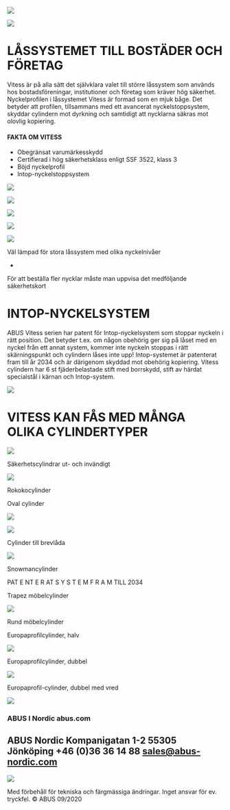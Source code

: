 ![](_page_0_Picture_0.jpeg)

![](_page_1_Picture_0.jpeg)

# LÅSSYSTEMET TILL BOSTÄDER OCH FÖRETAG

Vitess är på alla sätt det självklara valet till större låssystem som används hos bostadsföreningar, institutioner och företag som kräver hög säkerhet. Nyckelprofilen i låssystemet Vitess är formad som en mjuk båge. Det betyder att profilen, tillsammans med ett avancerat nyckelstoppsystem, skyddar cylindern mot dyrkning och samtidigt att nycklarna säkras mot olovlig kopiering.

#### FAKTA OM VITESS

- Obegränsat varumärkesskydd
- Certifierad i hög säkerhetsklass enligt SSF 3522, klass 3
- Böjd nyckelprofil
- Intop-nyckelstoppsystem

![](_page_1_Picture_8.jpeg)

![](_page_1_Picture_9.jpeg)

![](_page_1_Picture_10.jpeg)

![](_page_1_Picture_11.jpeg)

![](_page_1_Picture_12.jpeg)

Väl lämpad för stora låssystem med olika nyckelnivåer

- 
För att beställa fler nycklar måste man uppvisa det medföljande säkerhetskort

# INTOP-NYCKELSYSTEM

ABUS Vitess serien har patent för Intop-nyckelsystem som stoppar nyckeln i rätt position. Det betyder t.ex. om någon obehörig ger sig på låset med en nyckel från ett annat system, kommer inte nyckeln stoppas i rätt skärningspunkt och cylindern låses inte upp! Intop-systemet är patenterat fram till år 2034 och är därigenom skyddad mot obehörig kopiering. Vitess cylindern har 6 st fjäderbelastade stift med borrskydd, stift av härdat specialstål i kärnan och Intop-system.

![](_page_2_Picture_2.jpeg)

# VITESS KAN FÅS MED MÅNGA OLIKA CYLINDERTYPER

![](_page_2_Picture_4.jpeg)

Säkerhetscylindrar ut- och invändigt

![](_page_2_Picture_6.jpeg)

Rokokocylinder

Oval cylinder

![](_page_2_Picture_9.jpeg)

![](_page_2_Picture_10.jpeg)

Cylinder till brevlåda

![](_page_2_Picture_11.jpeg)

Snowmancylinder

PAT E NT E R AT S Y S T E M F R A M TILL 2034

Trapez möbelcylinder

![](_page_2_Picture_15.jpeg)

Rund möbelcylinder

Europaprofilcylinder, halv

![](_page_2_Picture_17.jpeg)

Europaprofilcylinder, dubbel

![](_page_2_Picture_19.jpeg)

Europaprofil-cylinder, dubbel med vred

![](_page_2_Picture_21.jpeg)

### **ABUS** l Nordic **abus.com**

## ABUS Nordic Kompanigatan 1-2 55305 Jönköping +46 (0)36 36 14 88 sales@abus-nordic.com

![](_page_3_Picture_4.jpeg)

Med förbehåll för tekniska och färgmässiga ändringar. Inget ansvar för ev. tryckfel. © ABUS 09/2020